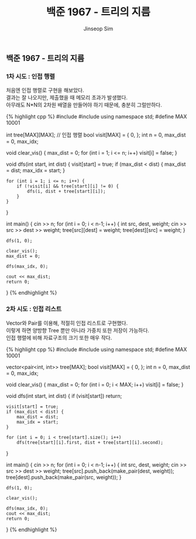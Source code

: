 ﻿---
layout: post
title: "백준 1967 - 트리의 지름"
categories: Baekjoon
tags: [cpp]
author:
  - Jinseop Sim
---

## 백준 1967 - 트리의 지름

### 1차 시도 : 인접 행렬

처음엔 인접 행렬로 구현을 해보았다.  
결과는 잘 나오지만, 제출했을 때 메모리 초과가 발생했다.  
아무래도 N*N의 2차원 배열을 만들어야 하기 때문에, 충분히 그럴만하다.

{% highlight cpp %}
#include <iostream>
#include <vector>
using namespace std;
#define MAX 10001

int tree[MAX][MAX]; // 인접 행렬
bool visit[MAX] = { 0, };
int n = 0, max_dist = 0, max_idx;

void clear_vis() {
    max_dist = 0;
    for (int i = 1; i <= n; i++)
        visit[i] = false;
}

void dfs(int start, int dist) {
    visit[start] = true;
    if (max_dist < dist) {
        max_dist = dist;
        max_idx = start;
    }

    for (int i = 1; i <= n; i++) {
        if (!visit[i] && tree[start][i] != 0) {
            dfs(i, dist + tree[start][i]);
        }
    }
}

int main() {
    cin >> n;
    for (int i = 0; i < n-1; i++) {
        int src, dest, weight;
        cin >> src >> dest >> weight;
        tree[src][dest] = weight;
        tree[dest][src] = weight;
    }
    
    dfs(1, 0);

    clear_vis();
    max_dist = 0;

    dfs(max_idx, 0);

    cout << max_dist;
    return 0;
}
{% endhighlight %}

### 2차 시도 : 인접 리스트

Vector와 Pair를 이용해, 적절히 인접 리스트로 구현했다.  
이렇게 하면 양방향 Tree 뿐만 아니라 가중치 또한 저장이 가능하다.  
인접 행렬에 비해 자료구조의 크기 또한 매우 작다.  

{% highlight cpp %}
#include <iostream>
#include <vector>
using namespace std;
#define MAX 10001

vector<pair<int, int>> tree[MAX];
bool visit[MAX] = { 0, };
int n = 0, max_dist = 0, max_idx;

void clear_vis() {
    max_dist = 0;
    for (int i = 0; i < MAX; i++)
        visit[i] = false;
}

void dfs(int start, int dist) {
    if (visit[start]) return;

    visit[start] = true;
    if (max_dist < dist) {
        max_dist = dist;
        max_idx = start;
    }

    for (int i = 0; i < tree[start].size(); i++)
        dfs(tree[start][i].first, dist + tree[start][i].second);
}

int main() {
    cin >> n;
    for (int i = 0; i < n-1; i++) {
        int src, dest, weight;
        cin >> src >> dest >> weight;
        tree[src].push_back(make_pair(dest, weight));
        tree[dest].push_back(make_pair(src, weight));
    }
    
    dfs(1, 0);

    clear_vis();

    dfs(max_idx, 0);
    cout << max_dist;
    return 0;
}
{% endhighlight %}
